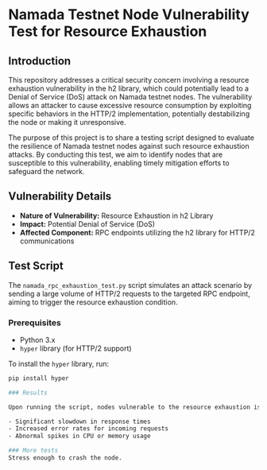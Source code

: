 # Namada Testnet Node Vulnerability Test for Resource Exhaustion

## Introduction

This repository addresses a critical security concern involving a resource exhaustion vulnerability in the h2 library, which could potentially lead to a Denial of Service (DoS) attack on Namada testnet nodes. The vulnerability allows an attacker to cause excessive resource consumption by exploiting specific behaviors in the HTTP/2 implementation, potentially destabilizing the node or making it unresponsive.

The purpose of this project is to share a testing script designed to evaluate the resilience of Namada testnet nodes against such resource exhaustion attacks. By conducting this test, we aim to identify nodes that are susceptible to this vulnerability, enabling timely mitigation efforts to safeguard the network.

## Vulnerability Details

- **Nature of Vulnerability:** Resource Exhaustion in h2 Library
- **Impact:** Potential Denial of Service (DoS)
- **Affected Component:** RPC endpoints utilizing the h2 library for HTTP/2 communications

## Test Script

The `namada_rpc_exhaustion_test.py` script simulates an attack scenario by sending a large volume of HTTP/2 requests to the targeted RPC endpoint, aiming to trigger the resource exhaustion condition.

### Prerequisites

- Python 3.x
- `hyper` library (for HTTP/2 support)

To install the `hyper` library, run:

```bash
pip install hyper

### Results

Upon running the script, nodes vulnerable to the resource exhaustion issue might exhibit one or more of the following symptoms:

- Significant slowdown in response times
- Increased error rates for incoming requests
- Abnormal spikes in CPU or memory usage

### More tests
Stress enough to crash the node.
